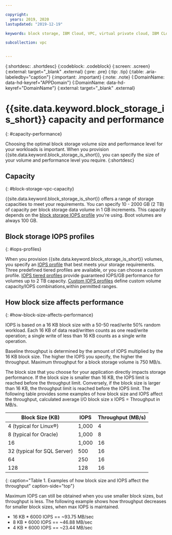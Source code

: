 ```yaml
---

copyright:
  years: 2019, 2020
lastupdated: "2019-12-19"

keywords: block storage, IBM Cloud, VPC, virtual private cloud, IBM CLoud, volume, data storage, volume capacity, classic, virtual server

subcollection: vpc


---
```


{:shortdesc: .shortdesc}
{:codeblock: .codeblock}
{:screen: .screen}
{:external: target="_blank" .external}
{:pre: .pre}
{:tip: .tip}
{:table: .aria-labeledby="caption"}
{:important: .important}
{:note: .note}
{:DomainName: data-hd-keyref="APPDomain"}
{:DomainName: data-hd-keyref="DomainName"}
{:external: target="_blank" .external}

# {{site.data.keyword.block_storage_is_short}} capacity and performance
{: #capacity-performance}

Choosing the optimal block storage volume size and performance level for your workloads is important. When you provision {{site.data.keyword.block_storage_is_short}}, you can specify the size of your volume and performance level you require.
{:shortdesc}

## Capacity
{: #block-storage-vpc-capacity}

{{site.data.keyword.block_storage_is_short}} offers a range of storage capacities to meet your requirements.
You can specify 10 - 2000 GB (2 TB) of capacity per block storage data volume in 1 GB increments. This capacity depends on the [block storage IOPS profile](#iops-profiles) you're using. Boot volumes are always 100 GB.

## Block storage IOPS profiles
{: #iops-profiles}

When you provision {{site.data.keyword.block_storage_is_short}} volumes, you specify an [IOPS profile](/docs/vpc?topic=vpc-block-storage-profiles) that best meets your storage requirements. Three predefined tiered profiles are available, or you can choose a custom profile. [IOPS tiered profiles](/docs/vpc?topic=vpc-block-storage-profiles#tiers) provide guaranteed IOPS/GB performance for volumes up to 2 TB capacity. [Custom IOPS profiles](/docs/vpc?topic=vpc-block-storage-profiles#custom) define custom volume capacity/IOPS combinations,within permitted ranges.

## How block size affects performance
{: #how-block-size-affects-performance}

IOPS is based on a 16 KB block size with a 50-50 read/write 50% random workload. Each 16 KB of data read/written counts as one read/write operation; a single write of less than 16 KB counts as a single write operation.

Baseline throughput is determined by the amount of IOPS multiplied by the 16 KB block size. The higher the IOPS you specify, the higher the throughput. Maximum throughput for a block storage volume is 750 MB/s.

The block size that you choose for your application directly impacts storage performance. If the block size is smaller than 16 KB, the IOPS limit is reached before the throughput limit. Conversely, if the block size is larger than 16 KB, the throughput limit is reached before the IOPS limit. The following table provides some examples of how block size and IOPS affect the throughput, calculated average I/O block size x IOPS = Throughput in MB/s.

| Block Size (KB) | IOPS | Throughput (MB/s) |
|-----------------|------|-------------------|
| 4 (typical for Linux&reg;) | 1,000 | 4 |
| 8 (typical for Oracle) | 1,000  | 8 |
| 16 | 1,000 | 16 |
| 32 (typical for SQL Server) | 500 | 16 |
| 64 | 250 | 16 |
| 128 | 128 | 16 |
{: caption="Table 1. Examples of how block size and IOPS affect the throughput" caption-side="top"}

Maximum IOPS can still be obtained when you use smaller block sizes, but throughput is less. The following example shows how throughput decreases for smaller block sizes, when max IOPS is maintained.

* 16 KB * 6000 IOPS == ~93.75 MB/sec
* 8 KB * 6000 IOPS == ~46.88 MB/sec
* 4 KB * 6000 IOPS == ~23.44 MB/sec